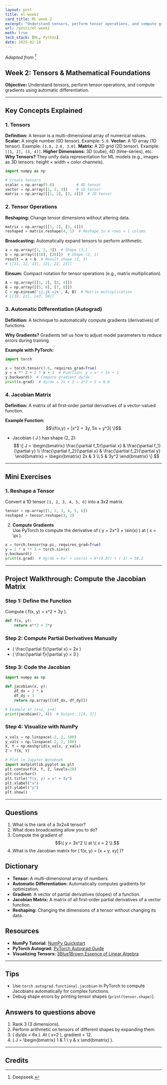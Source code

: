 ```yaml
---
layout: post
title: ml-week2
card_title: ML week 2
excerpt: "Understand tensors, perform tensor operations, and compute gradients using automatic differentiation."
url: /posts/ml-week2
math: true
tech_stack: [ML, Python]
date: 2025-02-18
---
```


*Adapted from [^1]*

## Week 2: Tensors & Mathematical Foundations
**Objective:** Understand tensors, perform tensor operations, and compute gradients using automatic differentiation.

---

## Key Concepts Explained

### 1. Tensors

**Definition:** A tensor is a multi-dimensional array of numerical values.
**Scalar:** A single number (0D tensor). Example: `5.0`.
**Vector:** A 1D array (1D tensor). Example: `[1.0, 2.0, 3.0]`.
**Matrix:** A 2D grid (2D tensor). Example: `[[1, 2], [3, 4]]`.
**Higher Dimensions:** 3D (cube), 4D (time-series), etc.
**Why Tensors?** They unify data representation for ML models (e.g., images as 3D tensors: height × width × color channels).  

```python
import numpy as np

# Create tensors
scalar = np.array(5.0)          # 0D tensor
vector = np.array([1, 2, 3])    # 1D tensor
matrix = np.array([[1, 2], [3, 4]])  # 2D tensor
```

### 2. Tensor Operations

**Reshaping:** Change tensor dimensions without altering data.  
```python
matrix = np.array([[1, 2], [3, 4]])
reshaped = matrix.reshape(4, 1)  # Reshape to 4 rows × 1 column
```

**Broadcasting:** Automatically expand tensors to perform arithmetic.  
```python
a = np.array([1, 2, 3])  # Shape (3,)
b = np.array([[10], [20]])  # Shape (2, 1)
result = a + b  # Result shape (2, 3)
# [[11, 12, 13], [21, 22, 23]]
```

**Einsum:** Compact notation for tensor operations (e.g., matrix multiplication).  
```python
A = np.array([[1, 2], [3, 4]])
B = np.array([[5, 6], [7, 8]])
C = np.einsum('ij,jk->ik', A, B)  # Matrix multiplication
# [[19, 22], [43, 50]]
```

### 3. Automatic Differentiation (Autograd)

**Definition:** A technique to automatically compute gradients (derivatives) of functions.  

**Why Gradients?** Gradients tell us how to adjust model parameters to reduce errors during training.  

**Example with PyTorch:**  
```python
import torch

x = torch.tensor(3.0, requires_grad=True)
y = x ** 2 + 2 * x + 1  # Function: y = x² + 2x + 1
y.backward()  # Compute gradient dy/dx
print(x.grad)  # dy/dx = 2x + 2 → 2*3 + 2 = 8.0
```

### 4. Jacobian Matrix

**Definition:** A matrix of all first-order partial derivatives of a vector-valued function.  

**Example Function:** $$\(f(x,y) = [x^2 + 3y, 5x + y^3] \)$$
- Jacobian \( J \) has shape (2, 2):  
$$
\[
J = \begin{bmatrix}
\frac{\partial f_1}{\partial x} & \frac{\partial f_1}{\partial y} \\
\frac{\partial f_2}{\partial x} & \frac{\partial f_2}{\partial y}
\end{bmatrix}
= \begin{bmatrix}
2x & 3 \\
5 & 3y^2
\end{bmatrix}
\]
$$
---

## Mini Exercises

### 1. Reshape a Tensor
Convert a 1D tensor `[1, 2, 3, 4, 5, 6]` into a 3x2 matrix.  
```python
tensor = np.array([1, 2, 3, 4, 5, 6])
reshaped = tensor.reshape(3, 2)
```

2. **Compute Gradients**  
Use PyTorch to compute the derivative of \( y = 2x^3 + \sin(x) \) at \( x = \pi \).  
```python
x = torch.tensor(np.pi, requires_grad=True)
y = 2 * x ** 3 + torch.sin(x)
y.backward()
print(x.grad)  # dy/dx = 6x² + cos(x) ≈ 6*(9.87) + (-1) ≈ 58.2
```

---

## Project Walkthrough: Compute the Jacobian Matrix

### Step 1: Define the Function
Compute \( f(x, y) = x^2 + 3y \).  
```python
def f(x, y):
    return x**2 + 3*y
```

### Step 2: Compute Partial Derivatives Manually
- \( \frac{\partial f}{\partial x} = 2x \)  
- \( \frac{\partial f}{\partial y} = 3 \)  

### Step 3: Code the Jacobian
```python
import numpy as np

def jacobian(x, y):
    df_dx = 2 * x
    df_dy = 3
    return np.array([[df_dx, df_dy]])

# Example at (x=2, y=4)
print(jacobian(2, 4))  # Output: [[4, 3]]
```

### Step 4: Visualize with NumPy
```python
x_vals = np.linspace(-2, 2, 100)
y_vals = np.linspace(-2, 2, 100)
X, Y = np.meshgrid(x_vals, y_vals)
Z = f(X, Y)

# Plot in Jupyter Notebook
import matplotlib.pyplot as plt
plt.contourf(X, Y, Z, levels=20)
plt.colorbar()
plt.title("f(x, y) = x² + 3y")
plt.xlabel("x")
plt.ylabel("y")
plt.show()
```

---

## Questions
1. What is the rank of a 3x2x4 tensor?
2. What does broadcasting allow you to do?
3. Compute the gradient of $$\( y = 3x^2 \) at \( x = 2 \).$$
4. What is the Jacobian matrix for \( f(x, y) = [x + y, xy] \)?

## Dictionary
- **Tensor:** A multi-dimensional array of numbers.
- **Automatic Differentiation:** Automatically computes gradients for optimization.
- **Gradient:** A vector of partial derivatives (slopes) of a function.
- **Jacobian Matrix:** A matrix of all first-order partial derivatives of a vector function.
- **Reshaping:** Changing the dimensions of a tensor without changing its data.

## Resources
- **NumPy Tutorial:** [NumPy Quickstart](https://numpy.org/doc/stable/user/quickstart.html)
- **PyTorch Autograd:** [PyTorch Autograd Guide](https://pytorch.org/tutorials/beginner/blitz/autograd_tutorial.html)
- **Visualizing Tensors:** [3Blue1Brown Essence of Linear Algebra](https://www.3blue1brown.com/topics/linear-algebra)

---

## Tips

- Use `torch.autograd.functional.jacobian` in PyTorch to compute Jacobians automatically for complex functions.
- Debug shape errors by printing tensor shapes (`print(tensor.shape)`).

## Answers to questions above
1. Rank 3 (3 dimensions).  
2. Perform arithmetic on tensors of different shapes by expanding them.  
3. \( dy/dx = 6x \). At \( x=2 \), gradient = 12.  
4. \( J = \begin{bmatrix} 1 & 1 \\ y & x \end{bmatrix} \).  


---
## Credits

[^1]: Deepseek.
<!--Written by Jorge Porras (2025)-->